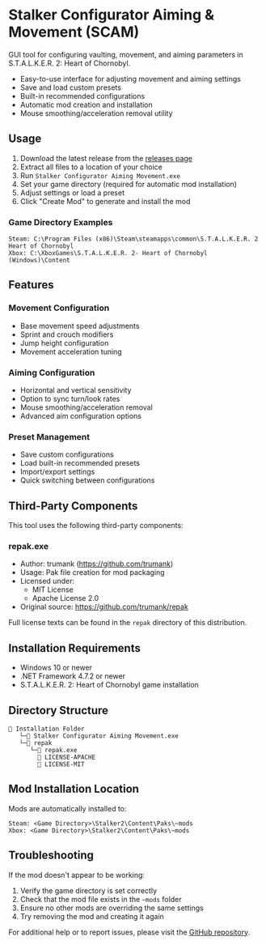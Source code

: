 # Stalker Configurator Aiming & Movement (SCAM)

GUI tool for configuring vaulting, movement, and aiming parameters in S.T.A.L.K.E.R. 2: Heart of Chornobyl.

- Easy-to-use interface for adjusting movement and aiming settings
- Save and load custom presets
- Built-in recommended configurations
- Automatic mod creation and installation
- Mouse smoothing/acceleration removal utility

## Usage

1. Download the latest release from the [releases page](https://github.com/v3fish/SCAMStalkerConfigurator/releases)
2. Extract all files to a location of your choice
3. Run `Stalker Configurator Aiming Movement.exe`
4. Set your game directory (required for automatic mod installation)
5. Adjust settings or load a preset
6. Click "Create Mod" to generate and install the mod

### Game Directory Examples

```console
Steam: C:\Program Files (x86)\Steam\steamapps\common\S.T.A.L.K.E.R. 2 Heart of Chornobyl
Xbox: C:\XboxGames\S.T.A.L.K.E.R. 2- Heart of Chornobyl (Windows)\Content
```

## Features

### Movement Configuration
- Base movement speed adjustments
- Sprint and crouch modifiers
- Jump height configuration
- Movement acceleration tuning

### Aiming Configuration
- Horizontal and vertical sensitivity
- Option to sync turn/look rates
- Mouse smoothing/acceleration removal
- Advanced aim configuration options

### Preset Management
- Save custom configurations
- Load built-in recommended presets
- Import/export settings
- Quick switching between configurations

## Third-Party Components

This tool uses the following third-party components:

### repak.exe
- Author: trumank (https://github.com/trumank)
- Usage: Pak file creation for mod packaging
- Licensed under:
  - MIT License
  - Apache License 2.0
- Original source: https://github.com/trumank/repak

Full license texts can be found in the `repak` directory of this distribution.

## Installation Requirements

- Windows 10 or newer
- .NET Framework 4.7.2 or newer
- S.T.A.L.K.E.R. 2: Heart of Chornobyl game installation

## Directory Structure

```
📁 Installation Folder
   └─📄 Stalker Configurator Aiming Movement.exe
   └─📁 repak
      └─📄 repak.exe
        📄 LICENSE-APACHE
        📄 LICENSE-MIT
```

## Mod Installation Location

Mods are automatically installed to:
```
Steam: <Game Directory>\Stalker2\Content\Paks\~mods
Xbox: <Game Directory>\Stalker2\Content\Paks\~mods
```

## Troubleshooting

If the mod doesn't appear to be working:

1. Verify the game directory is set correctly
2. Check that the mod file exists in the `~mods` folder
3. Ensure no other mods are overriding the same settings
4. Try removing the mod and creating it again

For additional help or to report issues, please visit the [GitHub repository](https://github.com/v3fish/SCAMStalkerConfigurator).
